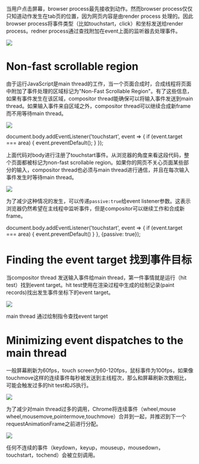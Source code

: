 当用户点击屏幕，browser process最先接收到动作。然而browser process仅仅只知道动作发生在tab页的位置，因为网页内容是由render process 处理的。因此browser process将事件类型（比如touchstart，click）和坐标发送给render process。redner process通过查找附加在event上面的监听器去处理事件。

![](https://cdn.nlark.com/yuque/0/2022/png/22244142/1645612285275-8deae22d-9994-4629-86d9-0a053e6e403f.png)

# Non-fast scrollable region

由于运行JavaScript是main thread的工作，当一个页面合成时，合成线程将页面中附加了事件处理的区域标记为"Non-Fast Scrollable Region"。有了这些信息，如果有事件发生在该区域，compositor thread能确保可以将输入事件发送到main thread。如果输入事件来自区域之外，compositor thread可以继续合成新frame而不用等待main thread。

![](https://cdn.nlark.com/yuque/0/2022/png/22244142/1645613164553-1810e782-8491-481f-93da-9b489e49de69.png)

  

document.body.addEventListener('touchstart', event => {
    if (event.target === area) {
        event.preventDefault();
    }
});

上面代码对body进行注册了touchstart事件。从浏览器的角度来看这段代码，整个页面都被标记为non-fast scrollable region。如果你的网页不关心页面某些部分的输入，compositor thread也必须与main thread进行通信，并且在每次输入事件发生时等待main thread。

![](https://cdn.nlark.com/yuque/0/2022/png/22244142/1645613463991-ae395f16-75d1-479e-b73a-f1d65125e58a.png)

为了减少这种情况的发生，可以传递`passive:true`给event listener参数。这表示浏览器仍然希望在主线程中监听事件，但是compositor可以继续工作和合成新frame。

document.body.addEventListener('touchstart', event => {
    if (event.target === area) {
        event.preventDefault()
    }
 }, {passive: true});

# Finding the event target 找到事件目标

  

当compositor thread 发送输入事件给main thread，第一件事情就是运行（hit test）找到event target。hit test使用在渲染过程中生成的绘制记录(paint records)找出发生事件坐标下的event target。

![](https://cdn.nlark.com/yuque/0/2022/png/22244142/1646032588861-21a56470-ea73-49e1-814a-36ef99c90458.png)

main thread 通过绘制指令查找event target

  

# Minimizing event dispatches to the main thread

一般屏幕刷新为60fps，touch screen为60-120fps，鼠标事件为100fps，如果像touchmove这样的连续事件每秒被发送到主线程次，那么和屏幕刷新次数相比，可能会触发过多的hit test和JS执行。

![](https://cdn.nlark.com/yuque/0/2022/png/22244142/1646033375941-155c6cbb-ba6f-4ce9-8b8c-6e2dc06b9bfc.png)

为了减少对main thread过多的调用，Chrome将连续事件（wheel,mouse wheel,mousemove,pointermove,touchmove）合并到一起，并推迟到下一个requestAnimationFrame之前进行分配。

![](https://cdn.nlark.com/yuque/0/2022/png/22244142/1646033517871-56be2a90-6520-4382-9440-8e572304275a.png)

任何不连续的事件（keydown，keyup，mouseup，mousedown，touchstart，tochend）会被立刻调用。